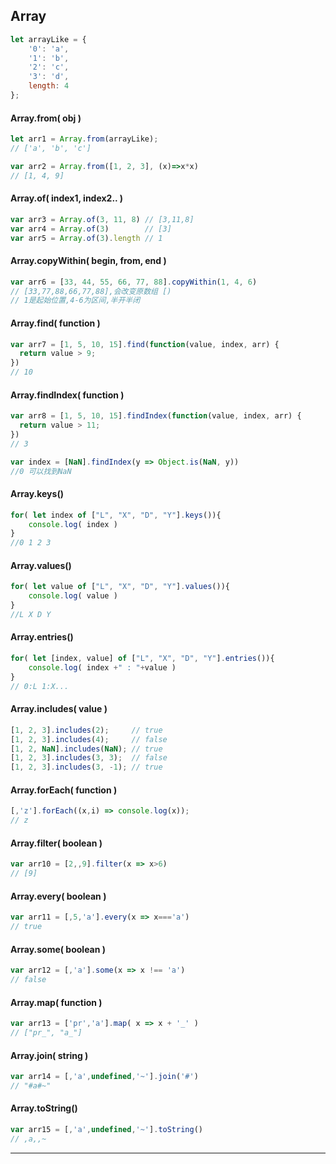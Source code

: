 
## Array

```javascript
let arrayLike = {
    '0': 'a',
    '1': 'b',
    '2': 'c',
    '3': 'd',
    length: 4  
};
```

#### Array.from( obj )
```javascript
let arr1 = Array.from(arrayLike);
// ['a', 'b', 'c']

var arr2 = Array.from([1, 2, 3], (x)=>x*x)
// [1, 4, 9]
```

#### Array.of( index1, index2.. )
```javascript
var arr3 = Array.of(3, 11, 8) // [3,11,8]
var arr4 = Array.of(3)        // [3]
var arr5 = Array.of(3).length // 1
```

#### Array.copyWithin( begin, from, end )
```javascript
var arr6 = [33, 44, 55, 66, 77, 88].copyWithin(1, 4, 6)
// [33,77,88,66,77,88],会改变原数组 [)
// 1是起始位置,4-6为区间,半开半闭
```

#### Array.find( function )
```javascript
var arr7 = [1, 5, 10, 15].find(function(value, index, arr) {
  return value > 9;
})
// 10
```

#### Array.findIndex( function )
```javascript
var arr8 = [1, 5, 10, 15].findIndex(function(value, index, arr) {
  return value > 11;
})
// 3

var index = [NaN].findIndex(y => Object.is(NaN, y))
//0 可以找到NaN
```

#### Array.keys()
```javascript
for( let index of ["L", "X", "D", "Y"].keys()){
	console.log( index )
}
//0 1 2 3
```

#### Array.values()
```javascript
for( let value of ["L", "X", "D", "Y"].values()){
	console.log( value )
}
//L X D Y
```

#### Array.entries()
```javascript
for( let [index, value] of ["L", "X", "D", "Y"].entries()){
	console.log( index +" : "+value )
}
// 0:L 1:X...
```

#### Array.includes( value )
```javascript
[1, 2, 3].includes(2);     // true
[1, 2, 3].includes(4);     // false
[1, 2, NaN].includes(NaN); // true
[1, 2, 3].includes(3, 3);  // false
[1, 2, 3].includes(3, -1); // true
```

#### Array.forEach( function )
```javascript
[,'z'].forEach((x,i) => console.log(x));
// z
```

#### Array.filter( boolean )
```javascript
var arr10 = [2,,9].filter(x => x>6)
// [9]
```

#### Array.every( boolean )
```javascript
var arr11 = [,5,'a'].every(x => x==='a')
// true
```

#### Array.some( boolean )
```javascript
var arr12 = [,'a'].some(x => x !== 'a')
// false
```

#### Array.map( function )
```javascript
var arr13 = ['pr','a'].map( x => x + '_' )
// ["pr_", "a_"]
```

#### Array.join( string )
```javascript
var arr14 = [,'a',undefined,'~'].join('#')
// "#a#~"
```

#### Array.toString()
```javascript
var arr15 = [,'a',undefined,'~'].toString()
// ,a,,~
```
---
